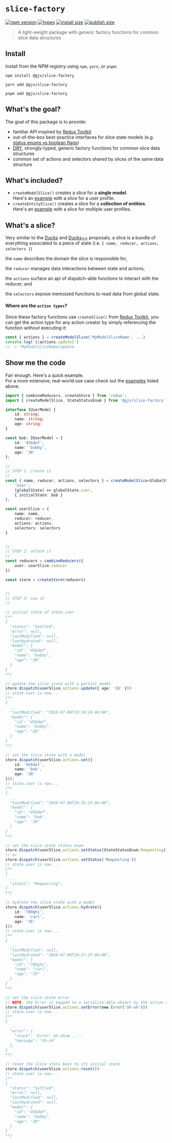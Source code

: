 # `slice-factory`

[![npm version](https://badgen.net/npm/v/@gjv/slice-factory)](https://www.npmjs.com/package/@gjv/slice-factory)
[![types](https://badgen.net/npm/types/@gjv/slice-factory)](https://badgen.net/npm/types/@gjv/slice-factory)
[![install size](https://badgen.net/packagephobia/install/@gjv/slice-factory)](https://packagephobia.com/result?p=%40gjv%2Fslice-factory)
[![publish size](https://badgen.net/packagephobia/publish/@gjv/slice-factory)](https://packagephobia.com/result?p=%40gjv%2Fslice-factory)

> A light-weight package with generic factory functions for common slice data structures

## Install
Install from the NPM registry using `npm`, `yarn`, or `pnpm`:
```shell
npm install @gjv/slice-factory

yarn add @gjv/slice-factory

pnpm add @gjv/slice-factory
```

## What's the goal?
The goal of this package is to provide:
- familiar API inspired by [Redux Toolkit](https://redux-toolkit.js.org/)
- out-of-the-box best-practice interfaces for slice state models (e.g. [status enums vs boolean flags](https://kentcdodds.com/blog/stop-using-isloading-booleans))
- [DRY](https://en.wikipedia.org/wiki/Don%27t_repeat_yourself), strongly-typed, generic factory functions for common slice data structures
- common set of actions and selectors shared by slices of the same data structure

## What's included?
- `createModelSlice()` creates a slice for a <b>single model</b>. <br>
Here's an [example](docs/CreateModelSlice.md) with a slice for a user profile.
- `createEntitySlice()` creates a slice for a <b>collection of entities</b>. <br>
Here's an [example](docs/CreateEntitySlice.md) with a slice for multiple user profiles.

## What's a slice?
Very similar to the [Ducks](https://github.com/erikras/ducks-modular-redux) and [Ducks++](https://github.com/dhassaine/ducks-modular-redux) proposals, a slice is a bundle of everything associated to a piece of state (i.e. `{ name, reducer, actions, selectors }`)

the `name` describes the domain the slice is responsible for, 

the `reducer` manages data interactions between state and actions,

the `actions` surface an api of dispatch-able functions to interact with the reducer, and
 
the `selectors` expose memoized functions to read data from global state.

#### Where are the `action types`?
Since these factory functions use `createSlice()` from [Redux Toolkit](https://redux-toolkit.js.org/), you can get the action type for any action creator by simply referencing the function without executing it:

```typescript
const { actions } = createModelSlice('MyModelSliceName', ...)
console.log(`${actions.update}`)
// -> "MyModelSliceName/update
```

## Show me the code
Fair enough. Here's a quick example. <br>
For a more extensive, real-world use case check out the [examples](#What's-included?) listed above.

```typescript
import { combineReducers, createStore } from 'redux';
import { createModelSlice, StateStatusEnum } from '@gjv/slice-factory';

interface IUserModel {
    id: string;
    name: string;
    age: string;
}

const bob: IUserModel = {
    id: '456def',
    name: 'bobby',
    age: '30'
};

//
// STEP 1: create it
//
const { name, reducer, actions, selectors } = createModelSlice<GlobalStateType, IUserModel>(
    'User',
    (globalState) => globalState.user,
    { initialState: bob }
);

const userSlice = {
    name: name,
    reducer: reducer,
    actions: actions,
    selectors: selectors
}


//
// STEP 2: attach it
//
const reducers = combineReducers({
    user: userSlice.reducer
})

const store = createStore(reducers)


//
// STEP 3: use it
//

// initial state of state.user
/**
{
  "status": "Settled",
  "error": null,
  "lastModified": null,
  "lastHydrated": null,
  "model": {
    "id": "456def",
    "name": "bobby",
    "age": "30"
  }
}
**/

// update the slice state with a partial model
store.dispatch(userSlice.actions.update({ age: '26' }))
// state.user is now...
/**
{
  ...
  "lastModified": "2020-07-08T19:34:24-04:00",
  "model": {
    "id": "456def",
    "name": "bobby",
    "age": "26"
  }
}
**/

// set the slice state with a model
store.dispatch(userSlice.actions.set({
    id: '456def',
    name: 'bob',
    age: '30'
}));
// state.user is now...
/**
{
  ...
  "lastModified": "2020-07-08T19:35:23-04:00",
  "model": {
    "id": "456def",
    "name": "bob",
    "age": "30"
  }
}
**/

// set the slice state status enum
store.dispatch(userSlice.actions.setStatus(StateStatusEnum.Requesting))
// or
store.dispatch(userSlice.actions.setStatus('Requesting'))
// state.user is now...
/**
{
  ...
  "status": "Requesting",
}
**/

// hydrate the slice state with a model
store.dispatch(userSlice.actions.hydrate({
    id: '789ghi',
    name: 'carl',
    age: '35'
}))
// state.user is now...
/**
{
  ...
  "lastModified": null,
  "lastHydrated": "2020-07-08T19:37:37-04:00",
  "model": {
    "id": "789ghi",
    "name": "carl",
    "age": "35"
  }
}
**/

// set the slice state error
// NOTE: the Error is mapped to a serialize-able object by the action creator
store.dispatch(userSlice.actions.setError(new Error('Uh-oh')))
// state.user is now...
/**
{
  ...
  "error": {
    "stack": 'Error: Uh-oh\n ...',
    "message": 'Uh-oh'
  },
}
**/

// reset the slice state back to its initial state
store.dispatch(userSlice.actions.reset())
// state.user is now...
/**
{
  "status": "Settled",
  "error": null,
  "lastModified": null,
  "lastHydrated": null,
  "model": {
    "id": "456def",
    "name": "bobby",
    "age": "30"
  }
}
**/
```
